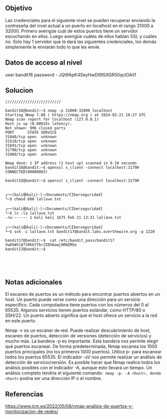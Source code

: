## Objetivo 

Las credenciales para el siguiente nivel se pueden recuperar enviando la contraseña del nivel actual a un puerto en localhost en el rango 31000 a 32000. Primero averigüe cuál de estos puertos tiene un servidor escuchando en ellos. Luego averigüe cuáles de ellos hablan SSL y cuáles no. Solo hay 1 servidor que le dará las siguientes credenciales, los demás simplemente le enviarán todo lo que les envíe.

## Datos de acceso al nivel

user bandit16
password - JQttfApK4SeyHwDlI9SXGR50qclOAil1
## Solucion

```
/////////////////////////

bandit16@bandit:~$ nmap -p 31000-32000 localhost
Starting Nmap 7.80 ( https://nmap.org ) at 2024-02-21 18:27 UTC
Nmap scan report for localhost (127.0.0.1)
Host is up (0.00015s latency).
Not shown: 996 closed ports
PORT      STATE SERVICE
31046/tcp open  unknown
31518/tcp open  unknown
31691/tcp open  unknown
31790/tcp open  unknown
31960/tcp open  unknown

Nmap done: 1 IP address (1 host up) scanned in 0.10 seconds
bandit16@bandit:~$ openssl s_client -connect localhost:31790
CONNECTED(00000003)

bandit15@bandit:~$ openssl s_client -connect localhost:31790


┌──(kali㉿kali)-[~/Documents/CIberseguridad]
└─$ chmod 600 lallave.txt
                                                                                                 
┌──(kali㉿kali)-[~/Documents/CIberseguridad]
└─$ ls -la lallave.txt
-rw------- 1 kali kali 1675 Feb 21 13:31 lallave.txt
                                                                                                 
┌──(kali㉿kali)-[~/Documents/CIberseguridad]
└─$ ssh -i lallave.txt bandit17@bandit.labs.overthewire.org -p 2220

bandit17@bandit:~$  cat /etc/bandit_pass/bandit17
VwOSWtCA7lRKkTfbr2IDh6awj9RNZM5e
bandit17@bandit:~$ 





```

## Notas adicionales

El escaneo de puertos es un método para encontrar puertos abiertos en un host. Un puerto puede verse como una dirección para un servicio específico. Cada computadora tiene puertos con los números del 0 al 65535. Algunos servicios tienen puertos estándar, como HTTP/80 o SSH/22. Un puerto abierto significa que el host ofrece un servicio a la red en este puerto.

Nmap -> es un escáner de red. Puede realizar descubrimiento de host, escaneo de puertos, detección de versiones (detección de servicios) y mucho más. 
La bandera -p es importante. Esta bandera nos permite elegir qué puertos escanear. De forma predeterminada, Nmap escanea los 1000 puertos principales (no los primeros 1000 puertos). 
Utilice p- para escanear todos los puertos 65535. El indicador -sV nos permite realizar un análisis de detección de servicio/versión. Es posible hacer que Nmap realice todos los análisis posibles con el indicador -A, aunque esto llevará un tiempo. Un análisis completo tendría el siguiente comando:` nmap -p- -A <host>, donde <host>` podría ser una dirección IP o el nombre.


## Referencias 

https://www.icm.es/2022/05/06/nmap-analisis-de-puertos-y-monitorizacion-de-redes/